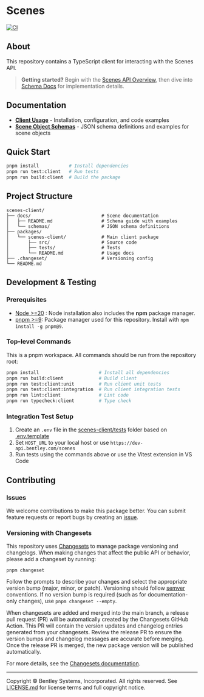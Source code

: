 # Scenes

[![CI](https://github.com/iTwin/scenes-client/actions/workflows/CI.yaml/badge.svg)](https://github.com/iTwin/scenes-client/actions/workflows/CI.yaml)

## About

This repository contains a TypeScript client for interacting with the Scenes API.

> **Getting started?** Begin with the [Scenes API Overview](https://developer.bentley.com/apis/scenes/overview/), then dive into [Schema Docs](./docs/README.md) for implementation details.

## Documentation

- **[Client Usage](./packages/scenes-client/README.md)** - Installation, configuration, and code examples
- **[Scene Object Schemas](./docs/README.md)** - JSON schema definitions and examples for scene objects

## Quick Start

```sh
pnpm install           # Install dependencies
pnpm run test:client   # Run tests
pnpm run build:client  # Build the package
```

## Project Structure

```
scenes-client/
├── docs/                          # Scene documentation
│   ├── README.md                  # Schema guide with examples
│   └── schemas/                   # JSON schema definitions
├── packages/
│   └── scenes-client/             # Main client package
│       ├── src/                   # Source code
│       ├── tests/                 # Tests
│       └── README.md              # Usage docs
├── .changeset/                    # Versioning config
└── README.md
```

## Development & Testing

### Prerequisites

- [Node >=20](https://nodejs.org/en/) : Node installation also includes the **npm** package manager.
- [pnpm >=9](https://pnpm.io/): Package manager used for this repository. Install with `npm install -g pnpm@9`.

### Top-level Commands

This is a pnpm workspace. All commands should be run from the repository root:

```sh
pnpm install                      # Install all dependencies
pnpm run build:client             # Build client
pnpm run test:client:unit         # Run client unit tests
pnpm run test:client:integration  # Run client integration tests
pnpm run lint:client              # Lint code
pnpm run typecheck:client         # Type check
```

### Integration Test Setup

1. Create an `.env` file in the [scenes-client/tests](packages/scenes-client/tests) folder based on [.env.template](packages/scenes-client/tests/.env.template)
2. Set `HOST_URL` to your local host or use `https://dev-api.bentley.com/scenes`
3. Run tests using the commands above or use the Vitest extension in VS Code

## Contributing

### Issues

We welcome contributions to make this package better. You can submit feature requests or report bugs by creating an [issue](https://github.com/iTwin/scenes-client/issues).

### Versioning with Changesets

This repository uses [Changesets](https://github.com/changesets/changesets) to manage package versioning and changelogs. When making changes that affect the public API or behavior, please add a changeset by running:

```shell
pnpm changeset
```

Follow the prompts to describe your changes and select the appropriate version bump (major, minor, or patch). Versioning should follow [semver](https://semver.org/) conventions. If no version bump is required (such as for documentation-only changes), use `pnpm changeset --empty`.

When changesets are added and merged into the main branch, a release pull request (PR) will be automatically created by the Changesets GitHub Action. This PR will contain the version updates and changelog entries generated from your changesets. Review the release PR to ensure the version bumps and changelog messages are accurate before merging. Once the release PR is merged, the new package version will be published automatically.

For more details, see the [Changesets documentation](https://github.com/changesets/changesets/blob/main/README.md).

---

Copyright © Bentley Systems, Incorporated. All rights reserved. See [LICENSE.md](./LICENSE.md) for license terms and full copyright notice.
